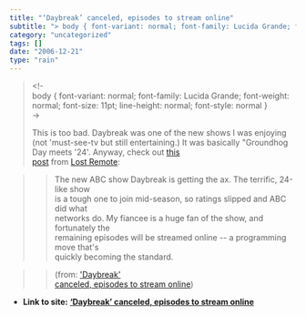 ```yaml
---
title: "‘Daybreak’ canceled, episodes to stream online"
subtitle: "> body { font-variant: normal; font-family: Lucida Grande; font-weight:"
category: "uncategorized"
tags: []
date: "2006-12-21"
type: "rain"
---
```

>
> <!-  
>  body { font-variant: normal; font-family: Lucida Grande; font-weight:
> normal; font-size: 11pt; line-height: normal; font-style: normal }  
>  ->
>
> This is too bad. Daybreak was one of the new shows I was enjoying (not
> 'must-see-tv but still entertaining.) It was basically "Groundhog Day meets
> '24'. Anyway, check out [this  
>  post](<http://feeds.feedburner.com/~r/LostRemote/~3/64461720/>) from [Lost
> Remote](<http://www.lostremote.com>):
>

>> The new ABC show Daybreak is getting the ax. The terrific, 24-like show  
>  is a tough one to join mid-season, so ratings slipped and ABC did what  
>  networks do. My fiancee is a huge fan of the show, and fortunately the  
>  remaining episodes will be streamed online -- a programming move that's  
>  quickly becoming the standard.
>>

>> (from: ['Daybreak'  
>  canceled, episodes to stream
> online](<http://feeds.feedburner.com/~r/LostRemote/~3/64461720/>))


* **Link to site:** **[‘Daybreak’ canceled, episodes to stream online](None)**